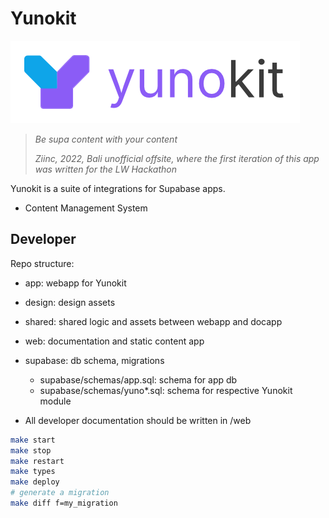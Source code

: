 # Yunokit


<p align="center" width="100%"> 


![](./shared/static/branding.png)

</p>

> _Be supa content with your content_
>
> _Ziinc, 2022, Bali unofficial offsite, where the first iteration of this app was written for the LW Hackathon_

Yunokit is a suite of integrations for Supabase apps.

- Content Management System


## Developer

Repo structure:

- app: webapp for Yunokit
- design: design assets
- shared: shared logic and assets between webapp and docapp
- web: documentation and static content app
- supabase: db schema, migrations
  - supabase/schemas/app.sql: schema for app db
  - supabase/schemas/yuno\*.sql: schema for respective Yunokit module

- All developer documentation should be written in /web


```bash
make start
make stop
make restart
make types
make deploy
# generate a migration
make diff f=my_migration
```
